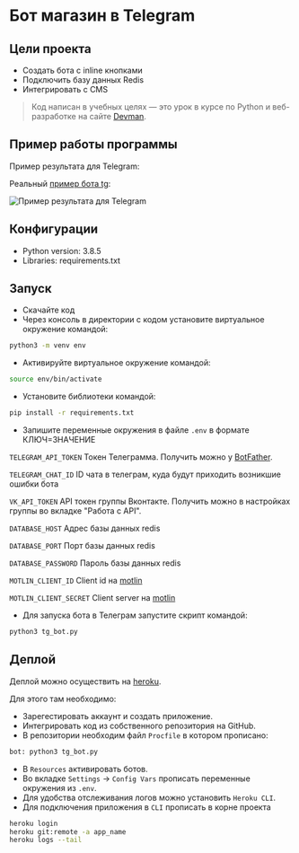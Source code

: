 # Бот магазин в Telegram

## Цели проекта

* Создать бота с inline кнопками
* Подключить базу данных Redis
* Интегрировать с CMS 

> Код написан в учебных целях — это урок в курсе по Python и веб-разработке на сайте [Devman](https://dvmn.org).

## Пример работы программы
Пример результата для Telegram:

Реальный [пример бота tg](https://t.me/etokosmo1337_bot):


![Пример результата для Telegram](https://dvmn.org/filer/canonical/1569215892/326/)


## Конфигурации

* Python version: 3.8.5
* Libraries: requirements.txt

## Запуск

- Скачайте код
- Через консоль в директории с кодом установите виртуальное окружение командой:

```bash
python3 -m venv env
```

- Активируйте виртуальное окружение командой:
```bash
source env/bin/activate
```

- Установите библиотеки командой:
```bash
pip install -r requirements.txt
```

- Запишите переменные окружения в файле `.env` в формате КЛЮЧ=ЗНАЧЕНИЕ


`TELEGRAM_API_TOKEN` Токен Телеграмма. Получить можно у [BotFather](https://telegram.me/BotFather).

`TELEGRAM_CHAT_ID` ID чата в телеграм, куда будут приходить возникшие ошибки бота

`VK_API_TOKEN` API токен группы Вконтакте. Получить можно в настройках группы во вкладке "Работа с API".

`DATABASE_HOST` Адрес базы данных redis

`DATABASE_PORT` Порт базы данных redis

`DATABASE_PASSWORD` Пароль базы данных redis

`MOTLIN_CLIENT_ID` Client id на [motlin](https://euwest.cm.elasticpath.com/)

`MOTLIN_CLIENT_SECRET` Client server на [motlin](https://euwest.cm.elasticpath.com/)


- Для запуска бота в Телеграм запустите скрипт командой:
```bash
python3 tg_bot.py
```


## Деплой
Деплой можно осуществить на [heroku](https://id.heroku.com/login).

Для этого там необходимо: 
* Зарегестировать аккаунт и создать приложение. 
* Интегрировать код из собственного репозитория на GitHub.
* В репозитории необходим файл `Procfile` в котором прописано:
```bash
bot: python3 tg_bot.py
```
* В `Resources` активировать ботов.
* Во вкладке `Settings` -> `Config Vars` прописать переменные окружения из `.env`.
* Для удобства отслеживания логов можно установить `Heroku CLI`.
* Для подключения приложения в `CLI` прописать в корне проекта
```bash
heroku login
heroku git:remote -a app_name
heroku logs --tail
```
